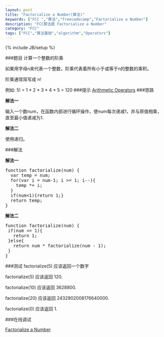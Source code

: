 ```yaml
---
layout: post
title: "Factorialize a Number(算法)"
keywords: ["FCC ","算法","freecodecamp","Factorialize a Number"]
description: "FCC算法题 Factorialize a Number"
category: "FCC"
tags: ["FCC","算法基础","algorithm","Operators"]
---
```

{% include JB/setup %}

###题目
计算一个整数的阶乘

如果用字母n来代表一个整数，阶乘代表着所有小于或等于n的整数的乘积。

阶乘通常简写成 <span class="txt">n!</span>

例如:<span class="txt"> 5! = 1 * 2 * 3 * 4 * 5 = 120</span>
###提示
[Arithmetic Operators](https://developer.mozilla.org/zh-CN/docs/Web/JavaScript/Reference/Operators/Arithmetic_Operators)
###思路

**解法一**

输入一个数num，在函数内部进行循环操作，使num每次递减1，并与原值相乘，直至最小值递减为1.

**解法二**

使用递归。

###解法

**解法一**

<pre>
function factorialize(num) {
  var temp = num; 
  for(var i = num-1; i >= 1; i--){
    temp *= i;
  }
  if(num<1){return 1;}
  return temp;
}
</pre>

**解法二**

<pre>
function factorialize(num) {
 if(num <= 1){
   return 1;
 }else{
   return num * factorialize(num - 1);
 }
}
</pre>

###测试
<span class="txt">factorialize(5)</span> 应该返回一个数字

<span class="txt">factorialize(5)</span> 应该返回 120.

<span class="txt">factorialize(10)</span> 应该返回 3628800.

<span class="txt">factorialize(20)</span> 应该返回 2432902008176640000.

<span class="txt">factorialize(0)</span> 应该返回 1.

###在线调试

[Factorialize a Number](https://freecodecamp.cn/challenges/factorialize-a-number)